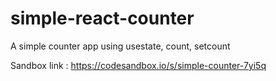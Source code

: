 # simple-react-counter
A simple counter app using usestate, count, setcount

Sandbox link : https://codesandbox.io/s/simple-counter-7yi5q
